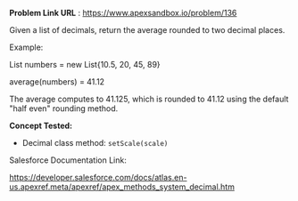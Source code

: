 **Problem Link URL** : https://www.apexsandbox.io/problem/136

Given a list of decimals, return the average rounded to two decimal places.

Example:

List numbers = new List{10.5, 20, 45, 89}

average(numbers) = 41.12

The average computes to 41.125, which is rounded to 41.12 using the default "half even" rounding method.

**Concept Tested:**
- Decimal class method: `setScale(scale)` 


Salesforce Documentation Link:

https://developer.salesforce.com/docs/atlas.en-us.apexref.meta/apexref/apex_methods_system_decimal.htm